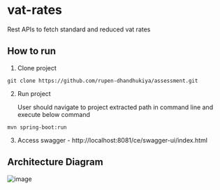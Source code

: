 # vat-rates
Rest APIs to fetch standard and reduced vat rates
## How to run
1. Clone project 
```
git clone https://github.com/rupen-dhandhukiya/assessment.git
```


2. Run project

    User should navigate to project extracted path in command line and execute below command
```
mvn spring-boot:run
```

3. Access swagger -
  http://localhost:8081/ce/swagger-ui/index.html


## Architecture Diagram
![image](https://user-images.githubusercontent.com/123449651/214284887-f484c905-3701-4a6b-a0db-19afbc0e7174.png)

